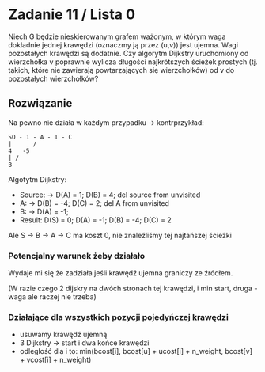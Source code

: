 # Zadanie 11 / Lista 0

Niech G będzie nieskierowanym grafem ważonym, w którym waga dokładnie jednej krawędzi (oznaczmy ją przez (u,v)) jest ujemna. Wagi pozostałych krawędzi są dodatnie. Czy algorytm Dijkstry uruchomiony od wierzchołka v poprawnie wylicza długości najkrótszych ścieżek prostych (tj. takich, które nie zawierają powtarzających się wierzchołków) od v do pozostałych wierzchołków?

## Rozwiązanie

Na pewno nie działa w każdym przypadku -> kontrprzykład:

```
SO - 1 - A - 1 - C
|      /
4   -5 
| /
B
```
Algotytm Dijkstry:
- Source: -> D(A) = 1; D(B) = 4; del source from unvisited
- A: -> D(B) = -4; D(C) = 2; del A from unvisited
- B: -> D(A) = -1;
- Result: D(S) = 0; D(A) = -1; D(B) = -4; D(C) = 2

Ale S -> B -> A -> C ma koszt 0, nie znaleźliśmy tej najtańszej ścieżki


### Potencjalny warunek żeby działało

Wydaje mi się że zadziała jeśli krawędź ujemna graniczy ze źródłem.

(W razie czego 2 dijskry na dwóch stronach tej krawędzi, i min start, druga - waga ale raczej nie trzeba)

### Działające dla wszystkich pozycji pojedyńczej krawędzi

- usuwamy krawędź ujemną
- 3 Dijkstry -> start i dwa końce krawędzi
- odległość dla i to: min(bcost[i], bcost[u] + ucost[i] + n_weight, bcost[v] + vcost[i] + n_weight)